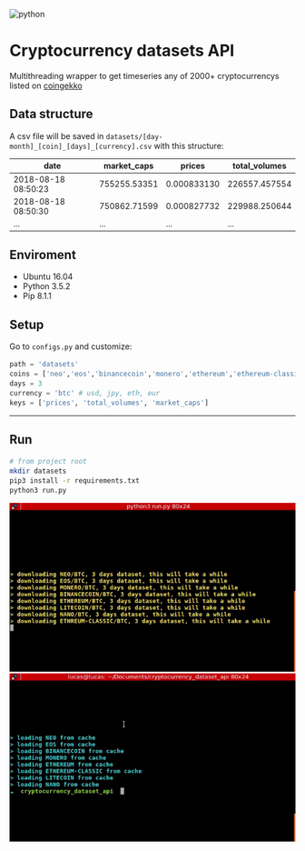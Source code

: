 ![python](https://forthebadge.com/images/badges/made-with-python.svg "python")

# Cryptocurrency datasets API

Multithreading wrapper to get timeseries any of 2000+ cryptocurrencys listed on [coingekko](https://api.coingecko.com/api/v3/coins/list)

## Data structure

A csv file will be saved in `datasets/[day-month]_[coin]_[days]_[currency].csv` with this structure:

| date                | market_caps  | prices      | total_volumes |
|---------------------|--------------|-------------|---------------|
| 2018-08-18 08:50:23 | 755255.53351 | 0.000833130 | 226557.457554 |
| 2018-08-18 08:50:30 | 750862.71599 | 0.000827732 | 229988.250644 |
| ...                 | ...          | ...         | ...           |

## Enviroment

- Ubuntu 16.04
- Python 3.5.2
- Pip 8.1.1

## Setup

Go to `configs.py` and customize:
```python
path = 'datasets'
coins = ['neo','eos','binancecoin','monero','ethereum','ethereum-classic','litecoin','nano']
days = 3
currency = 'btc' # usd, jpy, eth, eur
keys = ['prices', 'total_volumes', 'market_caps']
```
---
## Run

```sh
# from project root
mkdir datasets
pip3 install -r requirements.txt
python3 run.py
```

![run.py](imgs/img1.png)
![run.py](imgs/img2.png)
